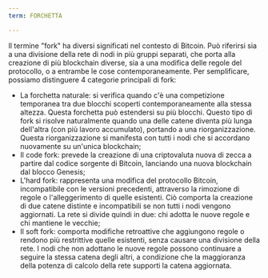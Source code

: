 ```yaml
---
term: FORCHETTA

---
```

Il termine "fork" ha diversi significati nel contesto di Bitcoin. Può riferirsi sia a una divisione della rete di nodi in più gruppi separati, che porta alla creazione di più blockchain diverse, sia a una modifica delle regole del protocollo, o a entrambe le cose contemporaneamente. Per semplificare, possiamo distinguere 4 categorie principali di fork:


- La forchetta naturale: si verifica quando c'è una competizione temporanea tra due blocchi scoperti contemporaneamente alla stessa altezza. Questa forchetta può estendersi su più blocchi. Questo tipo di fork si risolve naturalmente quando una delle catene diventa più lunga dell'altra (con più lavoro accumulato), portando a una riorganizzazione. Questa riorganizzazione si manifesta con tutti i nodi che si accordano nuovamente su un'unica blockchain;
- Il code fork: prevede la creazione di una criptovaluta nuova di zecca a partire dal codice sorgente di Bitcoin, lanciando una nuova blockchain dal blocco Genesis;
- L'hard fork: rappresenta una modifica del protocollo Bitcoin, incompatibile con le versioni precedenti, attraverso la rimozione di regole o l'alleggerimento di quelle esistenti. Ciò comporta la creazione di due catene distinte e incompatibili se non tutti i nodi vengono aggiornati. La rete si divide quindi in due: chi adotta le nuove regole e chi mantiene le vecchie;
- Il soft fork: comporta modifiche retroattive che aggiungono regole o rendono più restrittive quelle esistenti, senza causare una divisione della rete. I nodi che non adottano le nuove regole possono continuare a seguire la stessa catena degli altri, a condizione che la maggioranza della potenza di calcolo della rete supporti la catena aggiornata.